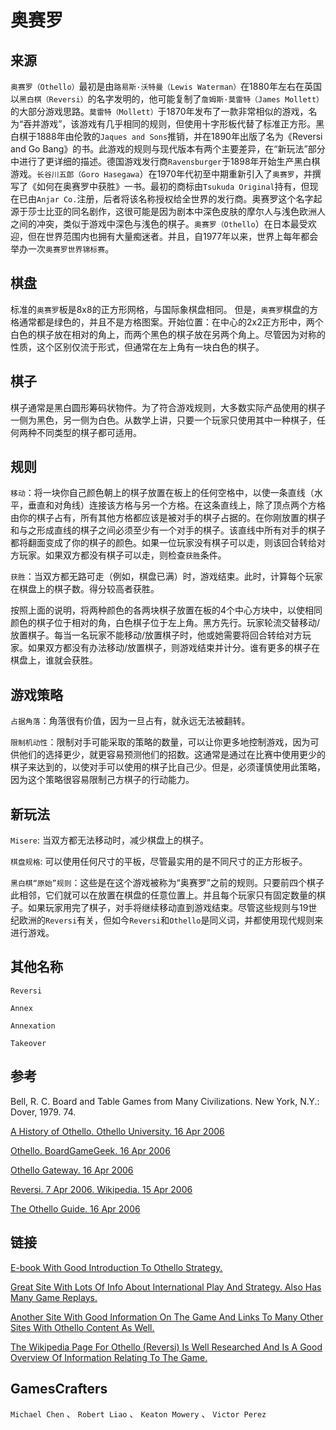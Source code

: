 # 奥赛罗

## 来源

`奥赛罗（Othello）`最初是由`路易斯·沃特曼（Lewis Waterman）`在1880年左右在英国以`黑白棋（Reversi）`的名字发明的，他可能复制了`詹姆斯·莫雷特（James Mollett）`的大部分游戏思路。`莫雷特（Mollett）`于1870年发布了一款非常相似的游戏，名为“吞并游戏”，该游戏有几乎相同的规则，但使用十字形板代替了标准正方形。黑白棋于1888年由伦敦的`Jaques and Sons`推销，并在1890年出版了名为《Reversi and Go Bang》的书。此游戏的规则与现代版本有两个主要差异，在“新玩法”部分中进行了更详细的描述。德国游戏发行商`Ravensburger`于1898年开始生产黑白棋游戏。`长谷川五郎（Goro Hasegawa`）在1970年代初至中期重新引入了`奥赛罗`，并撰写了《如何在奥赛罗中获胜》一书。最初的商标由`Tsukuda Original`持有，但现在已由`Anjar Co.`注册，后者将该名称授权给全世界的发行商。奥赛罗这个名字起源于莎士比亚的同名剧作，这很可能是因为剧本中深色皮肤的摩尔人与浅色欧洲人之间的冲突，类似于游戏中深色与浅色的棋子。`奥赛罗（Othello`）在日本最受欢迎，但在世界范围内也拥有大量痴迷者。并且，自1977年以来，世界上每年都会举办一次`奥赛罗世界锦标赛`。

## 棋盘

标准的`奥赛罗`板是8x8的正方形网格，与国际象棋盘相同。 但是，`奥赛罗`棋盘的方格通常都是绿色的，并且不是方格图案。开始位置：在中心的2x2正方形中，两个白色的棋子放在相对的角上，而两个黑色的棋子放在另两个角上。尽管因为对称的性质，这个区别仅流于形式，但通常在左上角有一块白色的棋子。

## 棋子

棋子通常是黑白圆形筹码状物件。为了符合游戏规则，大多数实际产品使用的棋子一侧为黑色，另一侧为白色。从数学上讲，只要一个玩家只使用其中一种棋子，任何两种不同类型的棋子都可适用。

## 规则

`移动`：将一块你自己颜色朝上的棋子放置在板上的任何空格中，以使一条直线（水平，垂直和对角线）连接该方格与另一个方格。在这条直线上，除了顶点两个方格由你的棋子占有，所有其他方格都应该是被对手的棋子占据的。在你刚放置的棋子和与之形成直线的棋子之间必须至少有一个对手的棋子。该直线中所有对手的棋子都将翻面变成了你的棋子的颜色。如果一位玩家没有棋子可以走，则该回合转给对方玩家。如果双方都没有棋子可以走，则检查`获胜`条件。

`获胜`：当双方都无路可走（例如，棋盘已满）时，游戏结束。此时，计算每个玩家在棋盘上的棋子数。得分较高者获胜。

按照上面的说明，将两种颜色的各两块棋子放置在板的4个中心方块中，以使相同颜色的棋子位于相对的角，白色棋子位于左上角。黑方先行。玩家轮流交替移动/放置棋子。每当一名玩家不能移动/放置棋子时，他或她需要将回合转给对方玩家。如果双方都没有办法移动/放置棋子，则游戏结束并计分。谁有更多的棋子在棋盘上，谁就会获胜。

## 游戏策略

`占据角落`：角落很有价值，因为一旦占有，就永远无法被翻转。

`限制机动性`：限制对手可能采取的策略的数量，可以让你更多地控制游戏，因为可供他们的选择更少，就更容易预测他们的招数。这通常是通过在比赛中使用更少的棋子来达到的，以使对手可以使用的棋子比自己少。但是，必须谨慎使用此策略，因为这个策略很容易限制己方棋子的行动能力。

## 新玩法

`Misere`: 当双方都无法移动时，减少棋盘上的棋子。

`棋盘规格`: 可以使用任何尺寸的平板，尽管最实用的是不同尺寸的正方形板子。

`黑白棋“原始”规则`：这些是在这个游戏被称为“奥赛罗”之前的规则。只要前四个棋子此相邻，它们就可以在放置在棋盘的任意位置上。并且每个玩家只有固定数量的棋子。如果玩家用完了棋子，对手将继续移动直到游戏结束。尽管这些规则与19世纪欧洲的`Reversi`有关，但如今`Reversi`和`Othello`是同义词，并都使用现代规则来进行游戏。

## 其他名称

`Reversi`

`Annex`

`Annexation`

`Takeover`

## 参考

Bell, R. C. Board and Table Games from Many Civilizations. New York, N.Y.: Dover, 1979. 74.

[A History of Othello. Othello University. 16 Apr 2006](http://home.nc.rr.com/othello/history/)

[Othello. BoardGameGeek. 16 Apr 2006](http://www.boardgamegeek.com/game/2389)

[Othello Gateway. 16 Apr 2006](http://www.othellogateway.com)

[Reversi. 7 Apr 2006. Wikipedia. 15 Apr 2006](http://en.wikipedia.org/wiki/Reversi)

[The Othello Guide. 16 Apr 2006](http://www.reversi.se/)

## 链接

[E-book With Good Introduction To Othello Strategy.](http://othellogateway.strategicviewpoints.com/rose/book.pdf)

[Great Site With Lots Of Info About International Play And Strategy. Also Has Many Game Replays.](http://www.reversi.se/)

[Another Site With Good Information On The Game And Links To Many Other Sites With Othello Content As Well.](http://www.othellogateway.com/)

[The Wikipedia Page For Othello (Reversi) Is Well Researched And Is A Good Overview Of Information Relating To The Game.](http://en.wikipedia.org/wiki/Reversi)

## GamesCrafters

`Michael Chen`  、 `Robert Liao` 、 `Keaton Mowery` 、 `Victor Perez`

